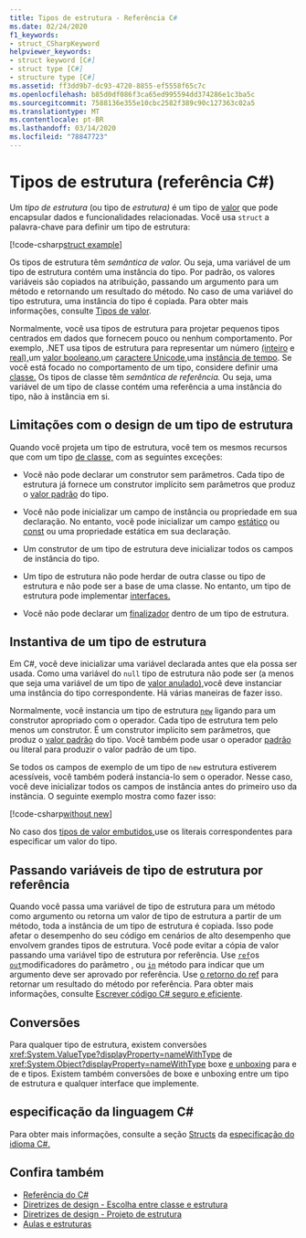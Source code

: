 ```yaml
---
title: Tipos de estrutura - Referência C#
ms.date: 02/24/2020
f1_keywords:
- struct_CSharpKeyword
helpviewer_keywords:
- struct keyword [C#]
- struct type [C#]
- structure type [C#]
ms.assetid: ff3dd9b7-dc93-4720-8855-ef5558f65c7c
ms.openlocfilehash: b85d0df086f3ca65ed995594dd374286e1c3ba5c
ms.sourcegitcommit: 7588136e355e10cbc2582f389c90c127363c02a5
ms.translationtype: MT
ms.contentlocale: pt-BR
ms.lasthandoff: 03/14/2020
ms.locfileid: "78847723"
---
```

# <a name="structure-types-c-reference"></a>Tipos de estrutura (referência C#)

Um *tipo de estrutura* (ou tipo de *estrutura)* é um tipo de [valor](value-types.md) que pode encapsular dados e funcionalidades relacionadas. Você usa `struct` a palavra-chave para definir um tipo de estrutura:

[!code-csharp[struct example](snippets/StructType.cs#StructExample)]

Os tipos de estrutura têm *semântica de valor.* Ou seja, uma variável de um tipo de estrutura contém uma instância do tipo. Por padrão, os valores variáveis são copiados na atribuição, passando um argumento para um método e retornando um resultado do método. No caso de uma variável do tipo estrutura, uma instância do tipo é copiada. Para obter mais informações, consulte [Tipos de valor](value-types.md).

Normalmente, você usa tipos de estrutura para projetar pequenos tipos centrados em dados que fornecem pouco ou nenhum comportamento. Por exemplo, .NET usa tipos de estrutura para representar um número [(inteiro](integral-numeric-types.md) e [real),](floating-point-numeric-types.md)um [valor booleano,](bool.md)um [caractere Unicode,](char.md)uma [instância de tempo](xref:System.DateTime). Se você está focado no comportamento de um tipo, considere definir uma [classe.](../keywords/class.md) Os tipos de classe têm *semântica de referência.* Ou seja, uma variável de um tipo de classe contém uma referência a uma instância do tipo, não à instância em si.

## <a name="limitations-with-the-design-of-a-structure-type"></a>Limitações com o design de um tipo de estrutura

Quando você projeta um tipo de estrutura, você tem os mesmos recursos que com um tipo [de classe,](../keywords/class.md) com as seguintes exceções:

- Você não pode declarar um construtor sem parâmetros. Cada tipo de estrutura já fornece um construtor implícito sem parâmetros que produz o [valor padrão](default-values.md) do tipo.

- Você não pode inicializar um campo de instância ou propriedade em sua declaração. No entanto, você pode inicializar um campo [estático](../keywords/static.md) ou [const](../keywords/const.md) ou uma propriedade estática em sua declaração.

- Um construtor de um tipo de estrutura deve inicializar todos os campos de instância do tipo.

- Um tipo de estrutura não pode herdar de outra classe ou tipo de estrutura e não pode ser a base de uma classe. No entanto, um tipo de estrutura pode implementar [interfaces.](../keywords/interface.md)

- Você não pode declarar um [finalizador](../../programming-guide/classes-and-structs/destructors.md) dentro de um tipo de estrutura.

## <a name="instantiation-of-a-structure-type"></a>Instantiva de um tipo de estrutura

Em C#, você deve inicializar uma variável declarada antes que ela possa ser usada. Como uma variável do `null` tipo de estrutura não pode ser (a menos que seja uma variável de um tipo de [valor anulado),](nullable-value-types.md)você deve instanciar uma instância do tipo correspondente. Há várias maneiras de fazer isso.

Normalmente, você instancia um tipo de estrutura [`new`](../operators/new-operator.md) ligando para um construtor apropriado com o operador. Cada tipo de estrutura tem pelo menos um construtor. É um construtor implícito sem parâmetros, que produz o [valor padrão](default-values.md) do tipo. Você também pode usar o operador [padrão](../operators/default.md) ou literal para produzir o valor padrão de um tipo.

Se todos os campos de exemplo de um tipo de `new` estrutura estiverem acessíveis, você também poderá instancia-lo sem o operador. Nesse caso, você deve inicializar todos os campos de instância antes do primeiro uso da instância. O seguinte exemplo mostra como fazer isso:

[!code-csharp[without new](snippets/StructType.cs#WithoutNew)]

No caso dos [tipos de valor embutidos,](value-types.md#built-in-value-types)use os literais correspondentes para especificar um valor do tipo.

## <a name="passing-structure-type-variables-by-reference"></a>Passando variáveis de tipo de estrutura por referência

Quando você passa uma variável de tipo de estrutura para um método como argumento ou retorna um valor de tipo de estrutura a partir de um método, toda a instância de um tipo de estrutura é copiada. Isso pode afetar o desempenho do seu código em cenários de alto desempenho que envolvem grandes tipos de estrutura. Você pode evitar a cópia de valor passando uma variável tipo de estrutura por referência. Use [`ref`](../keywords/ref.md#passing-an-argument-by-reference)os [`out`](../keywords/out-parameter-modifier.md)modificadores do parâmetro , ou [`in`](../keywords/in-parameter-modifier.md) método para indicar que um argumento deve ser aprovado por referência. Use [o retorno do ref](../../programming-guide/classes-and-structs/ref-returns.md) para retornar um resultado do método por referência. Para obter mais informações, consulte [Escrever código C# seguro e eficiente](../../write-safe-efficient-code.md).

## <a name="conversions"></a>Conversões

Para qualquer tipo de estrutura, existem conversões <xref:System.ValueType?displayProperty=nameWithType> de <xref:System.Object?displayProperty=nameWithType> boxe [e unboxing](../../programming-guide/types/boxing-and-unboxing.md) para e de e tipos. Existem também conversões de boxe e unboxing entre um tipo de estrutura e qualquer interface que implemente.

## <a name="c-language-specification"></a>especificação da linguagem C#

Para obter mais informações, consulte a seção [Structs](~/_csharplang/spec/structs.md) da [especificação do idioma C#.](~/_csharplang/spec/introduction.md)

## <a name="see-also"></a>Confira também

- [Referência do C#](../index.md)
- [Diretrizes de design - Escolha entre classe e estrutura](../../../standard/design-guidelines/choosing-between-class-and-struct.md)
- [Diretrizes de design - Projeto de estrutura](../../../standard/design-guidelines/struct.md)
- [Aulas e estruturas](../../programming-guide/classes-and-structs/index.md)
